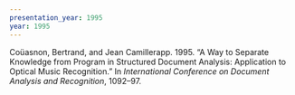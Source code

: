 ```yaml
---
presentation_year: 1995
year: 1995
---
```


Coüasnon, Bertrand, and Jean Camillerapp. 1995. “A Way to Separate Knowledge from Program in Structured Document Analysis: Application to Optical Music Recognition.” In <i>International Conference on Document Analysis and Recognition</i>, 1092–97.